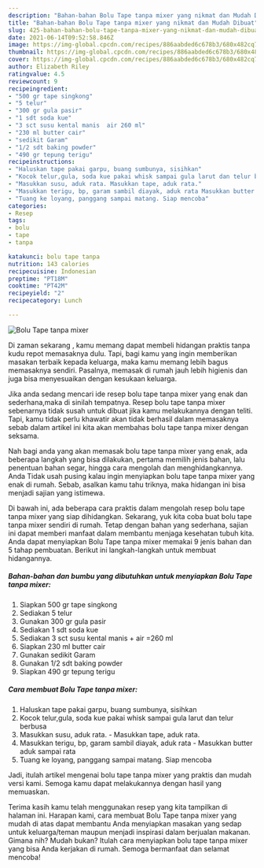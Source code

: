 ```yaml
---
description: "Bahan-bahan Bolu Tape tanpa mixer yang nikmat dan Mudah Dibuat"
title: "Bahan-bahan Bolu Tape tanpa mixer yang nikmat dan Mudah Dibuat"
slug: 425-bahan-bahan-bolu-tape-tanpa-mixer-yang-nikmat-dan-mudah-dibuat
date: 2021-06-14T09:52:58.846Z
image: https://img-global.cpcdn.com/recipes/886aabded6c678b3/680x482cq70/bolu-tape-tanpa-mixer-foto-resep-utama.jpg
thumbnail: https://img-global.cpcdn.com/recipes/886aabded6c678b3/680x482cq70/bolu-tape-tanpa-mixer-foto-resep-utama.jpg
cover: https://img-global.cpcdn.com/recipes/886aabded6c678b3/680x482cq70/bolu-tape-tanpa-mixer-foto-resep-utama.jpg
author: Elizabeth Riley
ratingvalue: 4.5
reviewcount: 9
recipeingredient:
- "500 gr tape singkong"
- "5 telur"
- "300 gr gula pasir"
- "1 sdt soda kue"
- "3 sct susu kental manis  air 260 ml"
- "230 ml butter cair"
- "sedikit Garam"
- "1/2 sdt baking powder"
- "490 gr tepung terigu"
recipeinstructions:
- "Haluskan tape pakai garpu, buang sumbunya, sisihkan"
- "Kocok telur,gula, soda kue pakai whisk sampai gula larut dan telur berbusa"
- "Masukkan susu, aduk rata. Masukkan tape, aduk rata."
- "Masukkan terigu, bp, garam sambil diayak, aduk rata Masukkan butter aduk sampai rata"
- "Tuang ke loyang, panggang sampai matang. Siap mencoba"
categories:
- Resep
tags:
- bolu
- tape
- tanpa

katakunci: bolu tape tanpa 
nutrition: 143 calories
recipecuisine: Indonesian
preptime: "PT18M"
cooktime: "PT42M"
recipeyield: "2"
recipecategory: Lunch

---
```



![Bolu Tape tanpa mixer](https://img-global.cpcdn.com/recipes/886aabded6c678b3/680x482cq70/bolu-tape-tanpa-mixer-foto-resep-utama.jpg)

Di zaman  sekarang , kamu memang dapat membeli hidangan praktis tanpa kudu repot memasaknya dulu. Tapi, bagi kamu yang ingin memberikan masakan terbaik kepada keluarga, maka kamu memang lebih bagus memasaknya sendiri. Pasalnya, memasak di rumah jauh lebih higienis dan juga bisa menyesuaikan dengan kesukaan keluarga.

Jika anda sedang mencari ide resep bolu tape tanpa mixer yang enak dan sederhana,maka di sinilah tempatnya. Resep bolu tape tanpa mixer  sebenarnya tidak susah untuk dibuat jika kamu melakukannya dengan teliti. Tapi, kamu tidak perlu khawatir akan tidak berhasil dalam memasaknya 
sebab dalam artikel ini kita akan membahas bolu tape tanpa mixer dengan seksama.  



Nah bagi anda yang akan memasak bolu tape tanpa mixer yang enak, ada beberapa langkah yang bisa dilakukan, pertama memilih jenis bahan, lalu penentuan bahan segar, hingga cara mengolah dan menghidangkannya. Anda Tidak usah pusing kalau ingin menyiapkan bolu tape tanpa mixer yang enak di rumah. Sebab, asalkan kamu  tahu triknya, maka hidangan ini bisa menjadi sajian yang istimewa.

Di bawah ini, ada beberapa cara praktis  dalam mengolah resep bolu tape tanpa mixer yang siap dihidangkan. Sekarang, yuk kita coba buat bolu tape tanpa mixer sendiri di rumah. Tetap dengan bahan yang sederhana, sajian ini dapat memberi manfaat dalam membantu menjaga kesehatan tubuh kita. Anda dapat menyiapkan Bolu Tape tanpa mixer memakai 9 jenis bahan dan 5 tahap pembuatan. Berikut ini langkah-langkah untuk membuat hidangannya.

<!--inarticleads1-->

##### Bahan-bahan dan bumbu yang dibutuhkan untuk menyiapkan Bolu Tape tanpa mixer:

1. Siapkan 500 gr tape singkong
1. Sediakan 5 telur
1. Gunakan 300 gr gula pasir
1. Sediakan 1 sdt soda kue
1. Sediakan 3 sct susu kental manis + air =260 ml
1. Siapkan 230 ml butter cair
1. Gunakan sedikit Garam
1. Gunakan 1/2 sdt baking powder
1. Siapkan 490 gr tepung terigu




<!--inarticleads2-->

##### Cara membuat Bolu Tape tanpa mixer:

1. Haluskan tape pakai garpu, buang sumbunya, sisihkan
1. Kocok telur,gula, soda kue pakai whisk sampai gula larut dan telur berbusa
1. Masukkan susu, aduk rata. - Masukkan tape, aduk rata.
1. Masukkan terigu, bp, garam sambil diayak, aduk rata - Masukkan butter aduk sampai rata
1. Tuang ke loyang, panggang sampai matang. Siap mencoba




Jadi, itulah artikel mengenai  bolu tape tanpa mixer  yang praktis dan mudah versi kami. Semoga kamu dapat melakukannya dengan hasil yang memuaskan. 

Terima kasih kamu telah menggunakan resep yang kita tampilkan di halaman ini. Harapan kami, cara membuat  Bolu Tape tanpa mixer yang mudah di atas dapat membantu Anda menyiapkan masakan yang sedap untuk keluarga/teman maupun menjadi inspirasi dalam berjualan makanan. Gimana nih? Mudah bukan? Itulah cara menyiapkan bolu tape tanpa mixer yang bisa Anda kerjakan di rumah. Semoga bermanfaat dan selamat mencoba!

